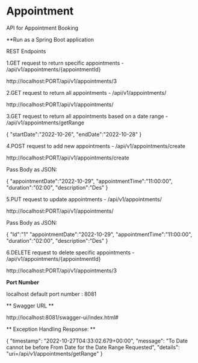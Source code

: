 # Appointment
API for Appointment Booking

**Run as a Spring Boot application

REST Endpoints

1.GET request to return specific appointments - /api/v1/appointments/{appointmentId}

http://localhost:PORT/api/v1/appointments/3

2.GET request to return all appointments - /api/v1/appointments/

http://localhost:PORT/api/v1/appointments/

3.GET request to return all appointments based on a date range - /api/v1/appointments/getRange

{
      "startDate":"2022-10-26",
      "endDate":"2022-10-28"
}

4.POST request to add new appointments - /api/v1/appointments/create

http://localhost:PORT/api/v1/appointments/create

Pass Body as JSON:

{
	"appointmentDate":"2022-10-29",
	"appointmentTime":"11:00:00",
	"duration":"02:00",
	"description":"Des"
}

5.PUT request to update appointments - /api/v1/appointments/

http://localhost:PORT/api/v1/appointments/

Pass Body as JSON:

{
	"Id":"1"
	"appointmentDate":"2022-10-29",
	"appointmentTime":"11:00:00",
	"duration":"02:00",
	"description":"Des"
}

6.DELETE request to delete specific appointments - /api/v1/appointments/{appointmentId}

http://localhost:PORT/api/v1/appointments/3

**Port Number**

localhost default port number : 8081

** Swagger URL **

http://localhost:8081/swagger-ui/index.html#

** Exception Handling Response: **

{
   "timestamp": "2022-10-27T04:33:02.679+00:00",
   "message": "To Date cannot be before From Date for the Date Range Requested",
   "details": "uri=/api/v1/appointments/getRange"
}
